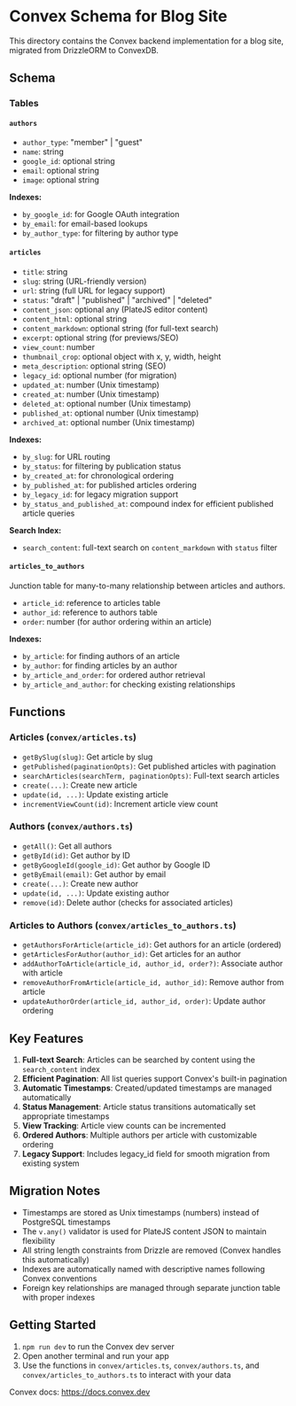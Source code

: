 # Convex Schema for Blog Site

This directory contains the Convex backend implementation for a blog site, migrated from DrizzleORM to ConvexDB.

## Schema

### Tables

#### `authors`

- `author_type`: "member" | "guest"
- `name`: string
- `google_id`: optional string
- `email`: optional string
- `image`: optional string

**Indexes:**

- `by_google_id`: for Google OAuth integration
- `by_email`: for email-based lookups
- `by_author_type`: for filtering by author type

#### `articles`

- `title`: string
- `slug`: string (URL-friendly version)
- `url`: string (full URL for legacy support)
- `status`: "draft" | "published" | "archived" | "deleted"
- `content_json`: optional any (PlateJS editor content)
- `content_html`: optional string
- `content_markdown`: optional string (for full-text search)
- `excerpt`: optional string (for previews/SEO)
- `view_count`: number
- `thumbnail_crop`: optional object with x, y, width, height
- `meta_description`: optional string (SEO)
- `legacy_id`: optional number (for migration)
- `updated_at`: number (Unix timestamp)
- `created_at`: number (Unix timestamp)
- `deleted_at`: optional number (Unix timestamp)
- `published_at`: optional number (Unix timestamp)
- `archived_at`: optional number (Unix timestamp)

**Indexes:**

- `by_slug`: for URL routing
- `by_status`: for filtering by publication status
- `by_created_at`: for chronological ordering
- `by_published_at`: for published articles ordering
- `by_legacy_id`: for legacy migration support
- `by_status_and_published_at`: compound index for efficient published article queries

**Search Index:**

- `search_content`: full-text search on `content_markdown` with `status` filter

#### `articles_to_authors`

Junction table for many-to-many relationship between articles and authors.

- `article_id`: reference to articles table
- `author_id`: reference to authors table
- `order`: number (for author ordering within an article)

**Indexes:**

- `by_article`: for finding authors of an article
- `by_author`: for finding articles by an author
- `by_article_and_order`: for ordered author retrieval
- `by_article_and_author`: for checking existing relationships

## Functions

### Articles (`convex/articles.ts`)

- `getBySlug(slug)`: Get article by slug
- `getPublished(paginationOpts)`: Get published articles with pagination
- `searchArticles(searchTerm, paginationOpts)`: Full-text search articles
- `create(...)`: Create new article
- `update(id, ...)`: Update existing article
- `incrementViewCount(id)`: Increment article view count

### Authors (`convex/authors.ts`)

- `getAll()`: Get all authors
- `getById(id)`: Get author by ID
- `getByGoogleId(google_id)`: Get author by Google ID
- `getByEmail(email)`: Get author by email
- `create(...)`: Create new author
- `update(id, ...)`: Update existing author
- `remove(id)`: Delete author (checks for associated articles)

### Articles to Authors (`convex/articles_to_authors.ts`)

- `getAuthorsForArticle(article_id)`: Get authors for an article (ordered)
- `getArticlesForAuthor(author_id)`: Get articles for an author
- `addAuthorToArticle(article_id, author_id, order?)`: Associate author with article
- `removeAuthorFromArticle(article_id, author_id)`: Remove author from article
- `updateAuthorOrder(article_id, author_id, order)`: Update author ordering

## Key Features

1. **Full-text Search**: Articles can be searched by content using the `search_content` index
2. **Efficient Pagination**: All list queries support Convex's built-in pagination
3. **Automatic Timestamps**: Created/updated timestamps are managed automatically
4. **Status Management**: Article status transitions automatically set appropriate timestamps
5. **View Tracking**: Article view counts can be incremented
6. **Ordered Authors**: Multiple authors per article with customizable ordering
7. **Legacy Support**: Includes legacy_id field for smooth migration from existing system

## Migration Notes

- Timestamps are stored as Unix timestamps (numbers) instead of PostgreSQL timestamps
- The `v.any()` validator is used for PlateJS content JSON to maintain flexibility
- All string length constraints from Drizzle are removed (Convex handles this automatically)
- Indexes are automatically named with descriptive names following Convex conventions
- Foreign key relationships are managed through separate junction table with proper indexes

## Getting Started

1. `npm run dev` to run the Convex dev server
2. Open another terminal and run your app
3. Use the functions in `convex/articles.ts`, `convex/authors.ts`, and `convex/articles_to_authors.ts` to interact with your data

Convex docs: https://docs.convex.dev
